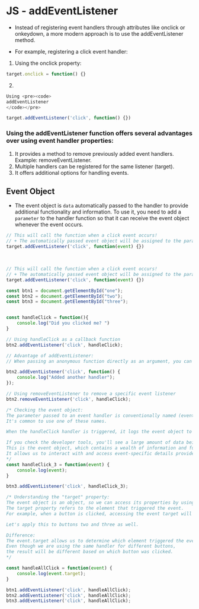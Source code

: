 # JS -  addEventListener 

- Instead of registering event handlers through attributes like onclick or onkeydown, a more modern approach is to use the addEventListener method.

- For example, registering a click event handler:

1.  Using the onclick property:
```js
target.onclick = function() {}

```

2. 
```js
Using <pre><code>
addEventListener
</code></pre>
```

```js
target.addEventListener('click', function() {})
```

### Using the addEventListener function offers several advantages over using event handler properties:

1. It provides a method to remove previously added event handlers. Example:     removeEventListener.
 2. Multiple handlers can be registered for the same listener (target).
 3. It offers additional options for handling events.

 ## Event Object

 -  The event object is `data` automatically passed to the handler to provide additional functionality and information. To use it, you need to add a `parameter` to the handler function so that it can receive the event object whenever the event occurs.



 ```js
// This will call the function when a click event occurs!
// + The automatically passed event object will be assigned to the parameter 'event'!
target.addEventListener('click', function(event) {})

 ```
 <br>

 ```js
// This will call the function when a click event occurs!
// + The automatically passed event object will be assigned to the parameter 'event'!
target.addEventListener('click', function(event) {})

 ```

 > 
```js
const btn1 = document.getElementById("one");
const btn2 = document.getElementById("two");
const btn3 = document.getElementById("three");


const handleClick = function(){
    console.log("Did you clicked me? ")
}

// Using handleClick as a callback function
btn2.addEventListener('click', handleClick);

// Advantage of addEventListener:
// When passing an anonymous function directly as an argument, you can register multiple handlers

btn2.addEventListener('click', function() {
    console.log("Added another handler");
});

// Using removeEventListener to remove a specific event listener
btn2.removeEventListener('click', handleClick);

/* Checking the event object:
The parameter passed to an event handler is conventionally named (event) or (e).
It's common to use one of these names.

When the handleClick handler is triggered, it logs the event object to the console.

If you check the developer tools, you'll see a large amount of data being logged.
This is the event object, which contains a wealth of information and functionality.
It allows us to interact with and access event-specific details provided by the system.
*/
const handleClick_3 = function(event) {
    console.log(event);
}

btn3.addEventListener('click', handleClick_3);

/* Understanding the "target" property:
The event object is an object, so we can access its properties by using dot notation.
The target property refers to the element that triggered the event.
For example, when a button is clicked, accessing the event target will reveal the button with the id "one."

Let's apply this to buttons two and three as well.

Difference:
The event.target allows us to determine which element triggered the event.
Even though we are using the same handler for different buttons, 
the result will be different based on which button was clicked.
*/

const handleAllClick = function(event) {
    console.log(event.target);
}

btn1.addEventListener('click', handleAllClick);
btn2.addEventListener('click', handleAllClick);
btn3.addEventListener('click', handleAllClick);
```

